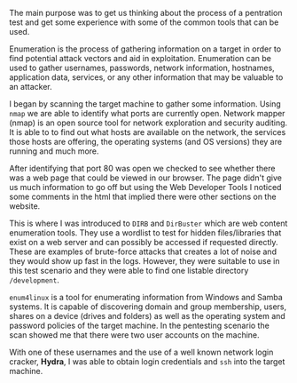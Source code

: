 The main purpose was to get us thinking about the process of a pentration test and get some experience with some of the common tools that can be used. 

Enumeration is the process of gathering information on a target in order to find potential attack vectors and aid in exploitation. Enumeration can be used to gather usernames, passwords, network information, hostnames, application data, services, or any other information that may be valuable to an attacker.

I began by scanning the target machine to gather some information. Using `nmap` we are able to identify what ports are currently open. Network mapper (nmap) is an open source tool for network exploration and security auditing. It is able to to find out what hosts are available on the network, the services those hosts are offering, the operating systems (and OS versions) they are running and much more. 

After identifying that port 80 was open we checked to see whether there was a web page that could be viewed in our browser. The page didn't give us much information to go off but using the Web Developer Tools I noticed some comments in the html that implied there were other sections on the website.

This is where I was introduced to `DIRB` and `DirBuster` which are web content enumeration tools. They use a wordlist to test for hidden files/libraries that exist on a web server and can possibly be accessed if requested directly. These are examples of brute-force attacks that creates a lot of noise and they would show up fast in the logs. However, they were suitable to use in this test scenario and they were able to find one listable directory `/development`.

`enum4linux` is a tool for enumerating information from Windows and Samba systems. It is capable of discovering domain and group membership, users, shares on a device (drives and folders) as well as the operating system and password policies of the target machine. In the pentesting scenario the scan showed me that there were two user accounts on the machine. 

With one of these usernames and the use of a well known network login cracker, **Hydra**, I was able to obtain login credentials and `ssh` into the target machine. 
